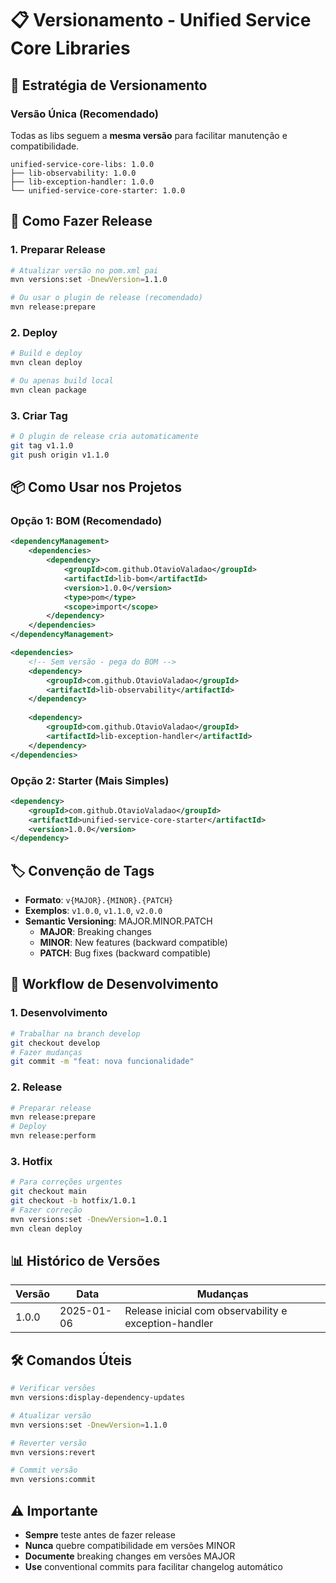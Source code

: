 # 📋 Versionamento - Unified Service Core Libraries

## 🎯 Estratégia de Versionamento

### Versão Única (Recomendado)
Todas as libs seguem a **mesma versão** para facilitar manutenção e compatibilidade.

```
unified-service-core-libs: 1.0.0
├── lib-observability: 1.0.0
├── lib-exception-handler: 1.0.0
└── unified-service-core-starter: 1.0.0
```

## 🚀 Como Fazer Release

### 1. Preparar Release
```bash
# Atualizar versão no pom.xml pai
mvn versions:set -DnewVersion=1.1.0

# Ou usar o plugin de release (recomendado)
mvn release:prepare
```

### 2. Deploy
```bash
# Build e deploy
mvn clean deploy

# Ou apenas build local
mvn clean package
```

### 3. Criar Tag
```bash
# O plugin de release cria automaticamente
git tag v1.1.0
git push origin v1.1.0
```

## 📦 Como Usar nos Projetos

### Opção 1: BOM (Recomendado)
```xml
<dependencyManagement>
    <dependencies>
        <dependency>
            <groupId>com.github.OtavioValadao</groupId>
            <artifactId>lib-bom</artifactId>
            <version>1.0.0</version>
            <type>pom</type>
            <scope>import</scope>
        </dependency>
    </dependencies>
</dependencyManagement>

<dependencies>
    <!-- Sem versão - pega do BOM -->
    <dependency>
        <groupId>com.github.OtavioValadao</groupId>
        <artifactId>lib-observability</artifactId>
    </dependency>
    
    <dependency>
        <groupId>com.github.OtavioValadao</groupId>
        <artifactId>lib-exception-handler</artifactId>
    </dependency>
</dependencies>
```

### Opção 2: Starter (Mais Simples)
```xml
<dependency>
    <groupId>com.github.OtavioValadao</groupId>
    <artifactId>unified-service-core-starter</artifactId>
    <version>1.0.0</version>
</dependency>
```

## 🏷️ Convenção de Tags

- **Formato**: `v{MAJOR}.{MINOR}.{PATCH}`
- **Exemplos**: `v1.0.0`, `v1.1.0`, `v2.0.0`
- **Semantic Versioning**: MAJOR.MINOR.PATCH
  - **MAJOR**: Breaking changes
  - **MINOR**: New features (backward compatible)
  - **PATCH**: Bug fixes (backward compatible)

## 🔄 Workflow de Desenvolvimento

### 1. Desenvolvimento
```bash
# Trabalhar na branch develop
git checkout develop
# Fazer mudanças
git commit -m "feat: nova funcionalidade"
```

### 2. Release
```bash
# Preparar release
mvn release:prepare
# Deploy
mvn release:perform
```

### 3. Hotfix
```bash
# Para correções urgentes
git checkout main
git checkout -b hotfix/1.0.1
# Fazer correção
mvn versions:set -DnewVersion=1.0.1
mvn clean deploy
```

## 📊 Histórico de Versões

| Versão | Data | Mudanças |
|--------|------|----------|
| 1.0.0 | 2025-01-06 | Release inicial com observability e exception-handler |

## 🛠️ Comandos Úteis

```bash
# Verificar versões
mvn versions:display-dependency-updates

# Atualizar versão
mvn versions:set -DnewVersion=1.1.0

# Reverter versão
mvn versions:revert

# Commit versão
mvn versions:commit
```

## ⚠️ Importante

- **Sempre** teste antes de fazer release
- **Nunca** quebre compatibilidade em versões MINOR
- **Documente** breaking changes em versões MAJOR
- **Use** conventional commits para facilitar changelog automático
